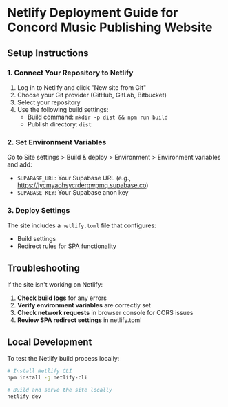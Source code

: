 # Netlify Deployment Guide for Concord Music Publishing Website

## Setup Instructions

### 1. Connect Your Repository to Netlify

1. Log in to Netlify and click "New site from Git"
2. Choose your Git provider (GitHub, GitLab, Bitbucket)
3. Select your repository
4. Use the following build settings:
   - Build command: `mkdir -p dist && npm run build`
   - Publish directory: `dist`

### 2. Set Environment Variables

Go to Site settings > Build & deploy > Environment > Environment variables and add:

- `SUPABASE_URL`: Your Supabase URL (e.g., https://lycmyaohsycrdergwpmq.supabase.co)
- `SUPABASE_KEY`: Your Supabase anon key

### 3. Deploy Settings

The site includes a `netlify.toml` file that configures:
- Build settings
- Redirect rules for SPA functionality

## Troubleshooting

If the site isn't working on Netlify:

1. **Check build logs** for any errors
2. **Verify environment variables** are correctly set
3. **Check network requests** in browser console for CORS issues
4. **Review SPA redirect settings** in netlify.toml

## Local Development

To test the Netlify build process locally:

```bash
# Install Netlify CLI
npm install -g netlify-cli

# Build and serve the site locally
netlify dev
```